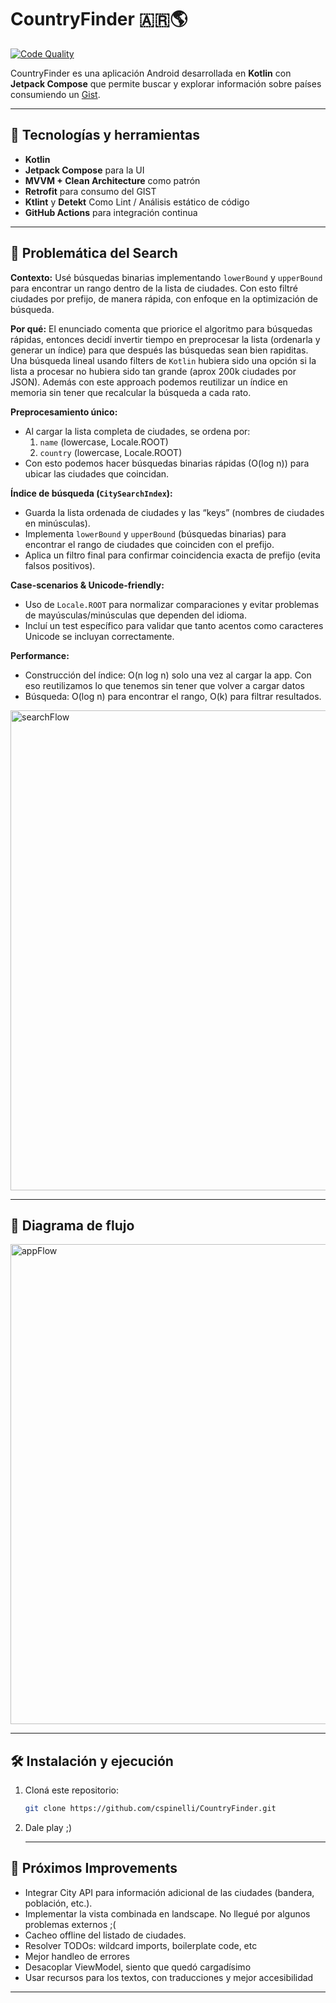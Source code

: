 # CountryFinder 🇦🇷🌎

[![Code Quality](https://github.com/cspinelli/CountryFinder/actions/workflows/code_quality.yml/badge.svg)](https://github.com/cspinelli/CountryFinder/actions/workflows/code_quality.yml)

CountryFinder es una aplicación Android desarrollada en **Kotlin** con **Jetpack Compose** que permite buscar y explorar información sobre países consumiendo un [Gist](https://gist.githubusercontent.com/hernan-uala/dce8843a8edbe0b0018b32e137bc2b3a/raw/0996accf70cb0ca0e16f9a99e0ee185fafca7af1/cities.json).  

---

## 🚀 Tecnologías y herramientas

- **Kotlin**
- **Jetpack Compose** para la UI
- **MVVM + Clean Architecture** como patrón
- **Retrofit** para consumo del GIST
- **Ktlint** y **Detekt** Como Lint / Análisis estático de código
- **GitHub Actions** para integración continua

---

## 🔎 Problemática del Search

**Contexto:** Usé búsquedas binarias implementando `lowerBound` y `upperBound` para encontrar un rango dentro de la lista de ciudades. Con esto filtré ciudades por prefijo, de manera rápida, con enfoque en la optimización de búsqueda.

**Por qué:** El enunciado comenta que priorice el algoritmo para búsquedas rápidas, entonces decidí invertir tiempo en preprocesar la lista (ordenarla y generar un índice) para que después las búsquedas sean bien rapiditas. Una búsqueda lineal usando filters de `Kotlin` hubiera sido una opción si la lista a procesar no hubiera sido tan grande (aprox 200k ciudades por JSON). Además con este approach podemos reutilizar un índice en memoria sin tener que recalcular la búsqueda a cada rato.

**Preprocesamiento único:**  
   - Al cargar la lista completa de ciudades, se ordena por:
     1. `name` (lowercase, Locale.ROOT)
     2. `country` (lowercase, Locale.ROOT)
   - Con esto podemos hacer búsquedas binarias rápidas (O(log n)) para ubicar las ciudades que coincidan.

**Índice de búsqueda (`CitySearchIndex`):**
   - Guarda la lista ordenada de ciudades y las “keys” (nombres de ciudades en minúsculas).
   - Implementa `lowerBound` y `upperBound` (búsquedas binarias) para encontrar el rango de ciudades que coinciden con el prefijo.
   - Aplica un filtro final para confirmar coincidencia exacta de prefijo (evita falsos positivos).

**Case-scenarios & Unicode-friendly:**
   - Uso de `Locale.ROOT` para normalizar comparaciones y evitar problemas de mayúsculas/minúsculas que dependen del idioma.
   - Incluí un test específico para validar que tanto acentos como caracteres Unicode se incluyan correctamente.

**Performance:**
   - Construcción del índice: O(n log n) solo una vez al cargar la app. Con eso reutilizamos lo que tenemos sin tener que volver a cargar datos
   - Búsqueda: O(log n) para encontrar el rango, O(k) para filtrar resultados.

<img width="512" height="768" alt="searchFlow" src="https://github.com/user-attachments/assets/d6d5a2a4-523e-4160-93d9-ea7edc1ec9a1" />

---

## 🔀 Diagrama de flujo

<img width="512" height="768" alt="appFlow" src="https://github.com/user-attachments/assets/ca8b99ba-0c7d-4559-90ed-4708aaa90f08" />

---

## 🛠 Instalación y ejecución

1. Cloná este repositorio:
   ```bash
   git clone https://github.com/cspinelli/CountryFinder.git
   
2. Dale play ;)

   ---

## 🔨 Próximos Improvements
- Integrar City API para información adicional de las ciudades (bandera, población, etc.).
- Implementar la vista combinada en landscape. No llegué por algunos problemas externos ;(
- Cacheo offline del listado de ciudades.
- Resolver TODOs: wildcard imports, boilerplate code, etc
- Mejor handleo de errores
- Desacoplar ViewModel, siento que quedó cargadísimo
- Usar recursos para los textos, con traducciones y mejor accesibilidad

---
